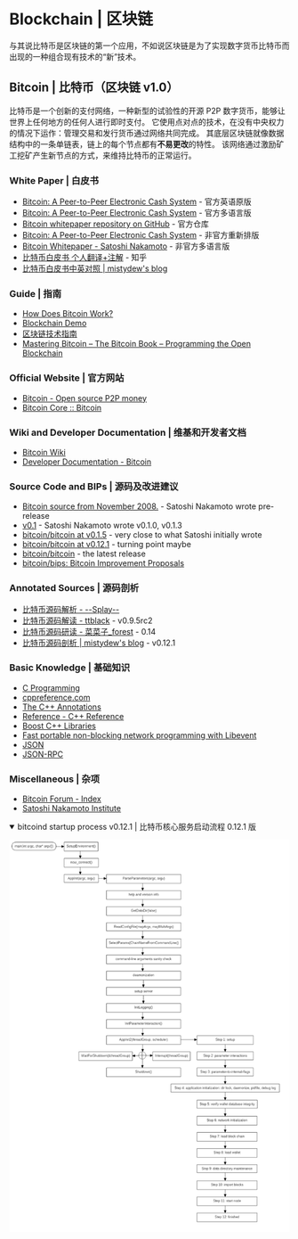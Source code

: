 # Blockchain | 区块链

与其说比特币是区块链的第一个应用，不如说区块链是为了实现数字货币比特币而出现的一种组合现有技术的“新”技术。

## Bitcoin | 比特币（区块链 v1.0）

比特币是一个创新的支付网络，一种新型的试验性的开源 P2P 数字货币，能够让世界上任何地方的任何人进行即时支付。
它使用点对点的技术，在没有中央权力的情况下运作：管理交易和发行货币通过网络共同完成。
其底层区块链就像数据结构中的一条单链表，链上的每个节点都有**不易更改**的特性。
该网络通过激励矿工挖矿产生新节点的方式，来维持比特币的正常运行。

### White Paper | 白皮书

* [Bitcoin: A Peer-to-Peer Electronic Cash System](https://bitcoin.org/bitcoin.pdf) - 官方英语原版
* [Bitcoin: A Peer-to-Peer Electronic Cash System](https://bitcoin.org/en/bitcoin-paper) - 官方多语言版
* [Bitcoin whitepaper repository on GitHub](https://github.com/wbnns/bitcoinwhitepaper) - 官方仓库
* [Bitcoin: A Peer-to-Peer Electronic Cash System](https://git.dhimmel.com/bitcoin-whitepaper) - 非官方重新排版
* [Bitcoin Whitepaper - Satoshi Nakamoto](http://satoshinakamoto.me/whitepaper) - 非官方多语言版
* [比特币白皮书 个人翻译+注解](https://zhuanlan.zhihu.com/p/25039679) - 知乎
* [比特币白皮书中英对照 \| mistydew's blog](https://mistydew.github.io/blog/2018/04/Bitcoin-A-Peer-to-Peer-Electronic-Cash-System.html)

### Guide | 指南

* [How Does Bitcoin Work?](https://learnmeabitcoin.com)
* [Blockchain Demo](https://anders.com/blockchain)
* [区块链技术指南](https://yeasy.gitbooks.io/blockchain_guide/content)
* [Mastering Bitcoin – The Bitcoin Book – Programming the Open Blockchain](https://bitcoinbook.info)

### Official Website | 官方网站

* [Bitcoin - Open source P2P money](https://bitcoin.org/en)
* [Bitcoin Core :: Bitcoin](https://bitcoincore.org)

### Wiki and Developer Documentation | 维基和开发者文档

* [Bitcoin Wiki](https://en.bitcoin.it/wiki/Main_Page)
* [Developer Documentation - Bitcoin](https://bitcoin.org/en/developer-documentation)

### Source Code and BIPs | 源码及改进建议

* [Bitcoin source from November 2008.](https://bitcointalk.org/index.php?topic=382374.0) - Satoshi Nakamoto wrote pre-release
* [v0.1](https://bitcointalk.org/index.php?topic=68121.0) - Satoshi Nakamoto wrote v0.1.0, v0.1.3
* [bitcoin/bitcoin at v0.1.5](https://github.com/bitcoin/bitcoin/tree/v0.1.5) - very close to what Satoshi initially wrote
* [bitcoin/bitcoin at v0.12.1](https://github.com/bitcoin/bitcoin/tree/v0.12.1) - turning point maybe
* [bitcoin/bitcoin](https://github.com/bitcoin/bitcoin) - the latest release
* [bitcoin/bips: Bitcoin Improvement Proposals](https://github.com/bitcoin/bips)

### Annotated Sources | 源码剖析

* [比特币源码解析 - \--Splay\--](https://me.csdn.net/u012183589)
* [比特币源码解读 - ttblack](https://www.jianshu.com/u/ef215107c407) - v0.9.5rc2
* [比特币源码研读 - 菜菜子_forest](https://www.jianshu.com/u/30081a05cf95) - 0.14
* [比特币源码剖析 \| mistydew's blog](https://mistydew.github.io/blog/2018/05/bitcoin-source-anatomy-00.html) - v0.12.1

### Basic Knowledge | 基础知识

* [C Programming](http://www.isthe.com/chongo/tech/comp/c/index.html)
* [cppreference.com](https://en.cppreference.com/w)
* [The C++ Annotations](http://www.icce.rug.nl/documents/cplusplus)
* [Reference - C++ Reference](http://www.cplusplus.com/reference)
* [Boost C++ Libraries](https://www.boost.org)
* [Fast portable non-blocking network programming with Libevent](http://www.wangafu.net/~nickm/libevent-book)
* [JSON](http://www.json.org)
* [JSON-RPC](https://www.jsonrpc.org)

### Miscellaneous | 杂项

* [Bitcoin Forum - Index](https://bitcointalk.org)
* [Satoshi Nakamoto Institute](https://nakamotoinstitute.org)

<details open>
<summary>bitcoind startup process v0.12.1 | 比特币核心服务启动流程 0.12.1 版</summary>

![bitcoind-stratup](/images/bitcoind-startup-v0.12.1.png)
</details>
